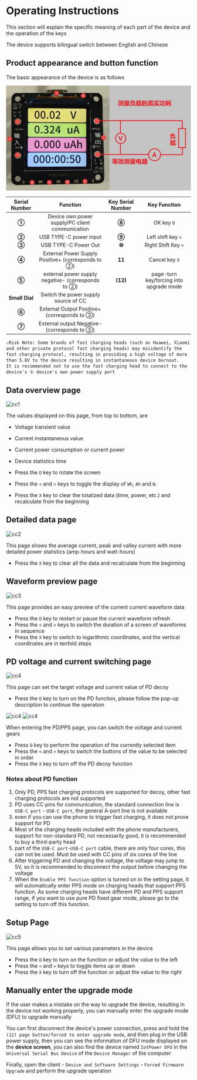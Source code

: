 # Operating Instructions

This section will explain the specific meaning of each part of the device and the operation of the keys

The device supports bilingual switch between English and Chinese

## Product appearance and button function

The basic appearance of the device is as follows

![Device diagram](img/font.jpg)

|Serial Number|Function|Key Serial Number|Key Function|
|:-:|:-:|:-:|:-:|
|**①**|Device own power supply/PC client communication|**⑧**|OK key `O`|
|**②**|USB TYPE-C power input|**⑨**|Left shift key `<`|
|**③**|USB TYPE-C Power Out|**⑩**|Right Shift Key `>`|
|**④**|External Power Supply Positive+ (corresponds to ②)|**11**|Cancel key `X`|
|**⑤**|external power supply negative- (corresponds to ②)|**(12)**|page-turn key/forcing into upgrade mode|
|**Small Dial**|Switch the power supply source of CC||
|**⑥**|External Output Positive+ (corresponds to ③)||
|**⑦**|External output Negative- (corresponds to ③)||

```{warning}
⚠Risk Note: Some brands of fast charging heads (such as Huawei, Xiaomi and other private protocol fast charging heads) may misidentify the fast charging protocol, resulting in providing a high voltage of more than 5.8V to the device resulting in instantaneous device burnout.  
It is recommended not to use the fast charging head to connect to the device's ① device's own power supply port
```

## Data overview page

![cc1](img/cc1.png)

The values displayed on this page, from top to bottom, are

- Voltage transient value
- Current instantaneous value
- Current power consumption or current power
- Device statistics time

- Press the `O` key to rotate the screen
- Press the `<` and `>` keys to toggle the display of `Wh`, `Ah` and `W`.
- Press the `X` key to clear the totalized data (time, power, etc.) and recalculate from the beginning

## Detailed data page

![cc2](img/cc2.png)

This page shows the average current, peak and valley current with more detailed power statistics (amp-hours and watt-hours)

- Press the `X` key to clear all the data and recalculate from the beginning

## Waveform preview page

![cc3](img/cc3.png)

This page provides an easy preview of the current current waveform data

- Press the `O` key to restart or pause the current waveform refresh
- Press the `<` and `>` keys to switch the duration of a screen of waveforms in sequence
- Press the `X` key to switch to logarithmic coordinates, and the vertical coordinates are in tenfold steps

## PD voltage and current switching page

![cc4](img/cc40.png)

This page can set the target voltage and current value of PD decoy

- Press the `O` key to turn on the PD function, please follow the pop-up description to continue the operation

![cc4](img/cc41.png)
![cc4](img/cc42.png)

When entering the PD/PPS page, you can switch the voltage and current gears

- Press `O` key to perform the operation of the currently selected item
- Press the `<` and `>` keys to switch the buttons of the value to be selected in order
- Press the `X` key to turn off the PD decoy function

### Notes about PD function

1. Only PD, PPS fast charging protocols are supported for decoy, other fast charging protocols are not supported
2. PD uses CC pins for communication, the standard connection line is `USB-C port` - `USB-C port`, the general A-port line is not available
3. even if you can use the phone to trigger fast charging, it does not prove support for PD
4. Most of the charging heads included with the phone manufacturers, support for non-standard PD, not necessarily good, it is recommended to buy a third-party head
5. part of the `USB-C port`-`USB-C port` cable, there are only four cores, this can not be used. Must be used with CC pins of six cores of the line
6. After triggering PD and changing the voltage, the voltage may jump to 5V, so it is recommended to disconnect the output before changing the voltage
7. When the `Enable PPS function` option is turned on in the setting page, it will automatically enter PPS mode on charging heads that support PPS function. As some charging heads have different PD and PPS support range, if you want to use pure PD fixed gear mode, please go to the setting to turn off this function.

## Setup Page

![cc5](img/cc5.png)

This page allows you to set various parameters in the device

- Press the `O` key to turn on the function or adjust the value to the left
- Press the `<` and `>` keys to toggle items up or down
- Press the `X` key to turn off the function or adjust the value to the right

## Manually enter the upgrade mode

If the user makes a mistake on the way to upgrade the device, resulting in the device not working properly, you can manually enter the upgrade mode (DFU) to upgrade manually

You can first disconnect the device's power connection, press and hold the `(12) page button/forced to enter upgrade mode`, and then plug in the USB power supply, then you can see the information of DFU mode displayed on the **device screen**, you can also find the device named `IotPower DFU` in the `Universal Serial Bus Device` of the `Device Manager` of the computer

Finally, open the client - `Device and Software Settings` - `Forced Firmware Upgrade` and perform the upgrade operation
